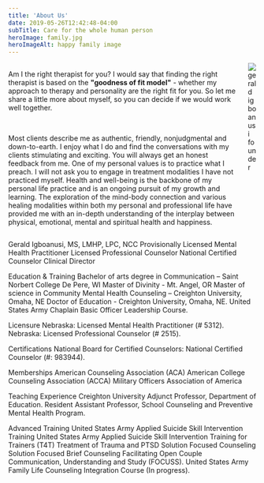 ```yaml
---
title: 'About Us'
date: 2019-05-26T12:42:48-04:00
subTitle: Care for the whole human person
heroImage: family.jpg
heroImageAlt: happy family image
---
```


<div class="container">
    <div class="columns is-mobile features">
      <div class="column is-8">
        <p>
        Am I the right therapist for you? I would say that finding the right therapist is based on the <strong> "goodness of fit model"</strong> - whether my approach to therapy and personality are the right fit for you. So let me share a little more about myself, so you can decide if we would work well together.</p>
        <br/>
        <p>Most clients describe me as authentic, friendly, nonjudgmental and down-to-earth. I enjoy what I do and find the conversations with my clients stimulating and exciting. You will always get an honest feedback from me. One of my personal values is to practice what I preach. I will not ask you to engage in treatment modalities I have not practiced myself. Health and well-being is the backbone of my personal life practice and is an ongoing pursuit of my growth and learning. The exploration of the mind-body connection and various healing modalities within both my personal and professional life have provided me with an in-depth understanding of the interplay between physical, emotional, mental and spiritual health and happiness.</p>

</div>
<div class="column is-4">
  <img src="/assets/images/gerald-igboanusi.jpg" alt="gerald igboanusi founder" class="profile-img" data-target="modal-image2" />
</div>
</div>

</div>

Gerald Igboanusi, MS, LMHP, LPC, NCC
Provisionally Licensed Mental Health Practitioner
Licensed Professional Counselor
National Certified Counselor
Clinical Director

Education & Training
Bachelor of arts degree in Communication – Saint Norbert College De Pere, WI
Master of Divinity - Mt. Angel, OR
Master of science in Community Mental Health Counseling – Creighton University, Omaha, NE
Doctor of Education - Creighton University, Omaha, NE.
United States Army Chaplain Basic Officer Leadership Course.

Licensure
Nebraska: Licensed Mental Health Practitioner (# 5312).
Nebraska: Licensed Professional Counselor (# 2515).

Certifications
National Board for Certified Counselors: National Certified Counselor (#: 983944).

Memberships
American Counseling Association (ACA)
American College Counseling Association (ACCA)
Military Officers Association of America

Teaching Experience
Creighton University
Adjunct Professor, Department of Education.
​Resident Assistant Professor, School Counseling and Preventive Mental Health Program.

Advanced Training
​United States Army Applied Suicide Skill Intervention Training
United States Army Applied Suicide Skill Intervention Training for Trainers (T4T)
Treatment of Trauma and PTSD
Solution Focused Counseling
Solution Focused Brief Counseling
Facilitating Open Couple Communication, Understanding and Study (FOCUSS).
United States Army Family Life Counseling Integration Course (In progress).

